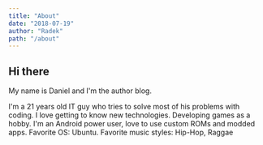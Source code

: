 ```yaml
---
title: "About"
date: "2018-07-19"
author: "Radek"
path: "/about"
---
```


## Hi there

My name is Daniel and I'm the author blog.

I'm a 21 years old IT guy who tries to solve most of his problems with coding. I love getting to know new technologies. Developing games as a hobby. I'm an Android power user, love to use custom ROMs and modded apps. Favorite OS: Ubuntu. Favorite music styles: Hip-Hop, Raggae